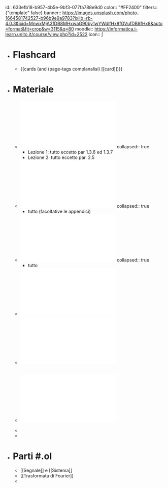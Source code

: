 id:: 633efb18-b957-4b5e-9bf3-077fa788e9d0
color:: "#FF2400"
filters:: {"template" false}
banner:: https://images.unsplash.com/photo-1664581742527-b96b9e9a9783?ixlib=rb-4.0.3&ixid=MnwxMjA3fDB8MHxwaG90by1wYWdlfHx8fGVufDB8fHx8&auto=format&fit=crop&w=3115&q=80
moodle:: https://informatica.i-learn.unito.it/course/view.php?id=2522
icon:: ∫

- # Flashcard
	- {{cards (and (page-tags complanalisi) [[card]])}}
- # Materiale
	- ![GasquetWitomski.pdf](../assets/GasquetWitomski.pdf)
	  collapsed:: true
		- Lezione 1: tutto eccetto par 1.3.6 ed 1.3.7
		- Lezione 2: tutto eccetto par. 2.5
	- ![Note su Trasformata di Fourier e Filtri di Segnali](../assets/Gabor.pdf)
	  collapsed:: true
		- tutto (facoltative le appendici)
	- ![Trasformata di Gabor](../assets/Trasformata_di_Gabor.pdf)
	  collapsed:: true
		- tutto
	- ![Numeri complessi - libro](../assets/Numeri_Complessi.pdf)
	- ![Numeri complessi - appunti](../assets/appunti_num_complessi.pdf)
	- ## ![Appunti](../assets/complanalisi-appunti.pdf)
	-
	-
- # Parti #.ol
	- [[Segnale]] e [[Sistema]]
	- [[Trasformata di Fourier]]
	-